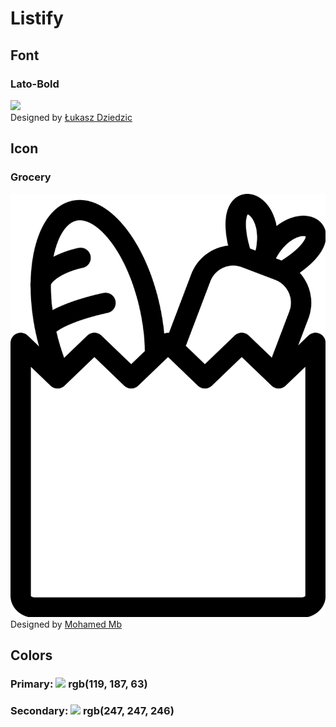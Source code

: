 # Listify

## Font

### Lato-Bold

![](website/images/wordmark.svg) </br>
Designed by [Łukasz Dziedzic](https://fonts.google.com/?query=%C5%81ukasz+Dziedzic)

## Icon

### Grocery

![](icon.svg) </br>
Designed by [Mohamed Mb](https://thenounproject.com/adnen.kadri/)

## Colors

### Primary: ![](https://singlecolorimage.com/get/77BB3F/15x15) rgb(119, 187, 63)

### Secondary: ![](https://singlecolorimage.com/get/F7F7F6/15x15) rgb(247, 247, 246)
